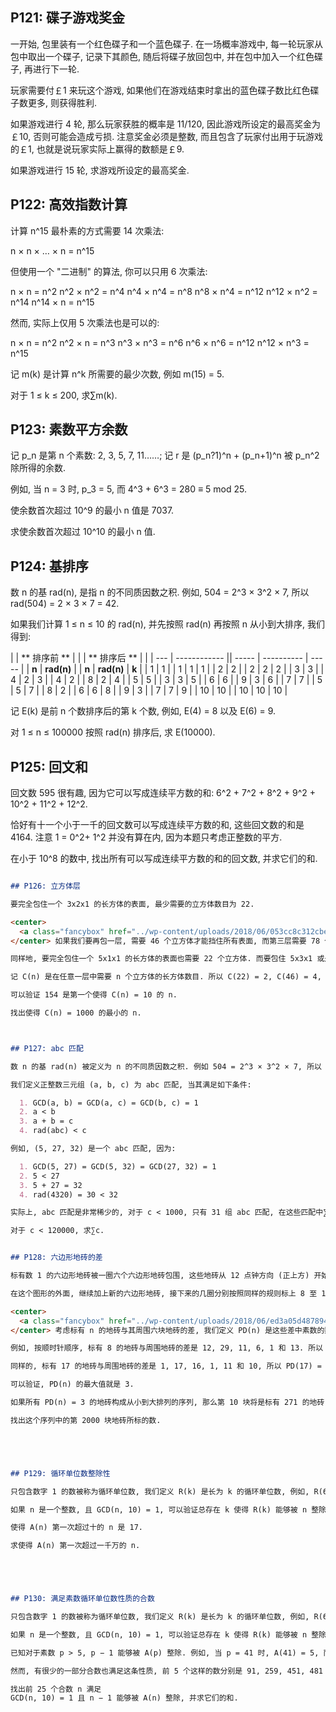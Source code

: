 
## P121: 碟子游戏奖金

一开始, 包里装有一个红色碟子和一个蓝色碟子. 在一场概率游戏中, 每一轮玩家从包中取出一个碟子, 记录下其颜色, 随后将碟子放回包中, 并在包中加入一个红色碟子, 再进行下一轮.

玩家需要付￡1 来玩这个游戏, 如果他们在游戏结束时拿出的蓝色碟子数比红色碟子数更多, 则获得胜利.

如果游戏进行 4 轮, 那么玩家获胜的概率是 11/120, 因此游戏所设定的最高奖金为￡10, 否则可能会造成亏损. 注意奖金必须是整数, 而且包含了玩家付出用于玩游戏的￡1, 也就是说玩家实际上赢得的数额是￡9.

如果游戏进行 15 轮, 求游戏所设定的最高奖金.


## P122: 高效指数计算

计算 n^15 最朴素的方式需要 14 次乘法:

n × n × … × n = n^15

但使用一个 "二进制" 的算法, 你可以只用 6 次乘法:

n × n = n^2
n^2 × n^2 = n^4
n^4 × n^4 = n^8
n^8 × n^4 = n^12
n^12 × n^2 = n^14
n^14 × n = n^15

然而, 实际上仅用 5 次乘法也是可以的:

n × n = n^2
n^2 × n = n^3
n^3 × n^3 = n^6
n^6 × n^6 = n^12
n^12 × n^3 = n^15

记 m(k) 是计算 n^k 所需要的最少次数, 例如 m(15) = 5.

对于 1 ≤ k ≤ 200, 求∑m(k).

## P123: 素数平方余数

记 p_n 是第 n 个素数: 2, 3, 5, 7, 11……; 记 r 是 (p_n?1)^n + (p_n+1)^n 被 p_n^2 除所得的余数.

例如, 当 n = 3 时, p_3 = 5, 而 4^3 + 6^3 = 280 ≡ 5 mod 25.

使余数首次超过 10^9 的最小 n 值是 7037.

求使余数首次超过 10^10 的最小 n 值.

## P124: 基排序

数 n 的基 rad(n), 是指 n 的不同质因数之积. 例如, 504 = 2^3 × 3^2 × 7, 所以 rad(504) = 2 × 3 × 7 = 42.

如果我们计算 1 ≤ n ≤ 10 的 rad(n), 并先按照 rad(n) 再按照 n 从小到大排序, 我们得到:

|     | ** 排序前 ** |  |  | ** 排序后 ** |  |
| --- | ------------ || ----- | ---------- | ----- |
| **n** | **rad(n)** |  | **n** | **rad(n)** | **k** |
| 1     | 1          |  | 1     | 1          | 1     |
| 2     | 2          |  | 2     | 2          | 2     |
| 3     | 3          |  | 4     | 2          | 3     |
| 4     | 2          |  | 8     | 2          | 4     |
| 5     | 5          |  | 3     | 3          | 5     |
| 6     | 6          |  | 9     | 3          | 6     |
| 7     | 7          |  | 5     | 5          | 7     |
| 8     | 2          |  | 6     | 6          | 8     |
| 9     | 3          |  | 7     | 7          | 9     |
| 10    | 10         |  | 10    | 10         | 10    |

记 E(k) 是前 n 个数排序后的第 k 个数, 例如, E(4) = 8 以及 E(6) = 9.

对 1 ≤ n ≤ 100000 按照 rad(n) 排序后, 求 E(10000).


## P125: 回文和

回文数 595 很有趣, 因为它可以写成连续平方数的和: 6^2 + 7^2 + 8^2 + 9^2 + 10^2 + 11^2 + 12^2.

恰好有十一个小于一千的回文数可以写成连续平方数的和, 这些回文数的和是 4164. 注意 1 = 0^2+ 1^2 并没有算在内, 因为本题只考虑正整数的平方.

在小于 10^8 的数中, 找出所有可以写成连续平方数的和的回文数, 并求它们的和.

`````md

## P126: 立方体层

要完全包住一个 3x2x1 的长方体的表面, 最少需要的立方体数目为 22.

<center>
  <a class="fancybox" href="../wp-content/uploads/2018/06/053cc8c312cbed4329a142e6865970f2.gif"><img src="../wp-content/uploads/2018/06/053cc8c312cbed4329a142e6865970f2.gif" alt=""width="499"height="247" /></a>
</center> 如果我们要再包一层, 需要 46 个立方体才能挡住所有表面, 而第三层需要 78 个立方体, 第 4 层则需要 180 个立方体.

同样地, 要完全包住一个 5x1x1 的长方体的表面也需要 22 个立方体. 而要包住 5x3x1 或是 7x2x1 或是 11x1x1 的长方体表面, 第一层就需要 46 个立方体.

记 C(n) 是在任意一层中需要 n 个立方体的长方体数目. 所以 C(22) = 2, C(46) = 4, C(78) = 5, C(118) = 8.

可以验证 154 是第一个使得 C(n) = 10 的 n.

找出使得 C(n) = 1000 的最小的 n.



## P127: abc 匹配

数 n 的基 rad(n) 被定义为 n 的不同质因数之积. 例如 504 = 2^3 × 3^2 × 7, 所以 rad(504) = 2 × 3 × 7 = 42.

我们定义正整数三元组 (a, b, c) 为 abc 匹配, 当其满足如下条件:

  1. GCD(a, b) = GCD(a, c) = GCD(b, c) = 1
  2. a < b
  3. a + b = c
  4. rad(abc) < c

例如, (5, 27, 32) 是一个 abc 匹配, 因为:

  1. GCD(5, 27) = GCD(5, 32) = GCD(27, 32) = 1
  2. 5 < 27
  3. 5 + 27 = 32
  4. rad(4320) = 30 < 32

实际上, abc 匹配是非常稀少的, 对于 c < 1000, 只有 31 组 abc 匹配, 在这些匹配中∑c = 12523.

对于 c < 120000, 求∑c.


## P128: 六边形地砖的差

标有数 1 的六边形地砖被一圈六个六边形地砖包围, 这些地砖从 12 点钟方向 (正上方) 开始沿逆时针顺序依次标记为 2 至 7.

在这个图形的外面, 继续加上新的六边形地砖, 接下来的几圈分别按照同样的规则标上 8 至 19, 20 至 37, 38 至 61, 依此类推. 下图显示了前三圈所构成的图形.

<center>
  <a class="fancybox" href="../wp-content/uploads/2018/06/ed3a05d48789410cc5bf46f031afe889.gif"><img src="../wp-content/uploads/2018/06/ed3a05d48789410cc5bf46f031afe889.gif" alt=""width="400"height="431" /></a>
</center> 考虑标有 n 的地砖与其周围六块地砖的差, 我们定义 PD(n) 是这些差中素数的数目.

例如, 按顺时针顺序, 标有 8 的地砖与周围地砖的差是 12, 29, 11, 6, 1 和 13. 所以 PD(8) = 3.

同样的, 标有 17 的地砖与周围地砖的差是 1, 17, 16, 1, 11 和 10, 所以 PD(17) = 2.

可以验证, PD(n) 的最大值就是 3.

如果所有 PD(n) = 3 的地砖构成从小到大排列的序列, 那么第 10 块将是标有 271 的地砖.

找出这个序列中的第 2000 块地砖所标的数.





## P129: 循环单位数整除性

只包含数字 1 的数被称为循环单位数, 我们定义 R(k) 是长为 k 的循环单位数, 例如, R(6) = 111111.

如果 n 是一个整数, 且 GCD(n, 10) = 1, 可以验证总存在 k 使得 R(k) 能够被 n 整除, 并且记 A(n) 是这些 k 中最小的一个. 例如, A(7) = 6, 而 A(41) = 5.

使得 A(n) 第一次超过十的 n 是 17.

求使得 A(n) 第一次超过一千万的 n.





## P130: 满足素数循环单位数性质的合数

只包含数字 1 的数被称为循环单位数, 我们定义 R(k) 是长为 k 的循环单位数, 例如, R(6) = 111111.

如果 n 是一个整数, 且 GCD(n, 10) = 1, 可以验证总存在 k 使得 R(k) 能够被 n 整除, 并且记 A(n) 是这些 k 中最小的一个. 例如, A(7) = 6, 而 A(41) = 5.

已知对于素数 p > 5, p − 1 能够被 A(p) 整除. 例如, 当 p = 41 时, A(41) = 5, 而 40 能够被 5 整除.

然而, 有很少的一部分合数也满足这条性质, 前 5 个这样的数分别是 91, 259, 451, 481 以及 703.

找出前 25 个合数 n 满足
GCD(n, 10) = 1 且 n − 1 能够被 A(n) 整除, 并求它们的和.

